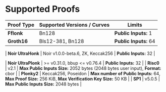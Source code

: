 # Supported Proofs

| Proof Type           | Supported Versions / Curves | Limits                                                                                                 |
| -------------------- | --------------------------- | ------------------------------------------------------------------------------------------------------ |
| **Fflonk**           | Bn128                       | **Public Inputs:** 1                                                                                                                |
| **Groth16**          | Bls12-381, Bn128            | **Public Inputs:** 64                                                                                  |

| **Noir UltraHonk**  | Noir v1.0.0-beta.6, ZK, Keccak256           | **Public Inputs:** 32                                                                                  |

| **Noir UltraPlonk**  | >= v0.31.0, bbup \<\= v0.76.4                  | **Public Inputs:** 32                                                                                  |
| **Risc0**            | v2.1                 | **Max Public Inputs Size:** 2052 bytes (2048 bytes user input), **Format:** cbor                       |
| **Plonky2**          | Keccak256, Poseidon         | **Max number of Public Inputs:** 64, **Max Proof Size:** 256 KiB, **Max Verification Key Size:** 50 KB |
| **SP1**             | v5.0.5                        | **Max Public Inputs Size:** 2048 bytes                                                                 |
